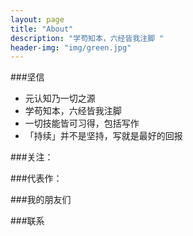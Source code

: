 ```yaml
---
layout: page
title: "About"
description: "学苟知本，六经皆我注脚 "
header-img: "img/green.jpg"
---
```




###坚信


- 元认知乃一切之源
- 学苟知本，六经皆我注脚
- 一切技能皆可习得，包括写作
- 「持续」并不是坚持，写就是最好的回报


###关注：





###代表作：




###我的朋友们



###联系
